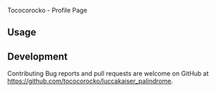 Tococorocko - Profile Page

Usage
-
Development
-
Contributing
Bug reports and pull requests are welcome on GitHub at https://github.com/tococorocko/luccakaiser_palindrome.
